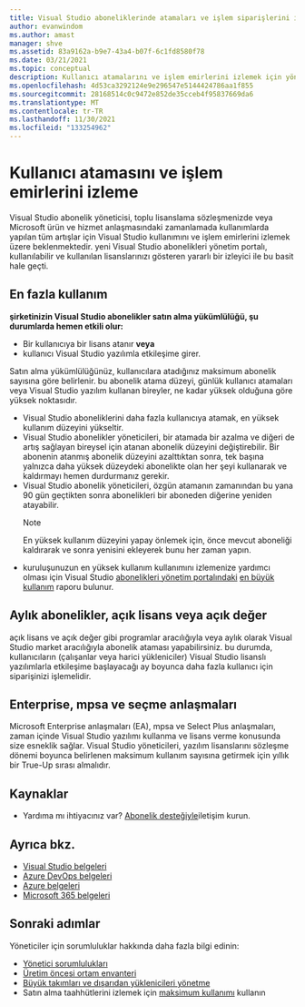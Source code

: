 ```yaml
---
title: Visual Studio aboneliklerinde atamaları ve işlem siparişlerini izleme | Visual Studio marketi
author: evanwindom
ms.author: amast
manager: shve
ms.assetid: 83a9162a-b9e7-43a4-b07f-6c1fd8580f78
ms.date: 03/21/2021
ms.topic: conceptual
description: Kullanıcı atamalarını ve işlem emirlerini izlemek için yöneticilerin sorumluluğunu öğrenin.
ms.openlocfilehash: 4d53ca3292124e9e296547e5144424786aa1f855
ms.sourcegitcommit: 28168514c0c9472e852de35cceb4f95837669da6
ms.translationtype: MT
ms.contentlocale: tr-TR
ms.lasthandoff: 11/30/2021
ms.locfileid: "133254962"
---
```

# <a name="track-user-assignment-and-process-orders"></a>Kullanıcı atamasını ve işlem emirlerini izleme
Visual Studio abonelik yöneticisi, toplu lisanslama sözleşmenizde veya Microsoft ürün ve hizmet anlaşmasındaki zamanlamada kullanımlarda yapılan tüm artışlar için Visual Studio kullanımını ve işlem emirlerini izlemek üzere beklenmektedir. yeni Visual Studio abonelikleri yönetim portalı, kullanılabilir ve kullanılan lisanslarınızı gösteren yararlı bir izleyici ile bu basit hale geçti.

## <a name="maximum-usage"></a>En fazla kullanım
**şirketinizin Visual Studio abonelikler satın alma yükümlülüğü, şu durumlarda hemen etkili olur:**
- Bir kullanıcıya bir lisans atanır **veya**
- kullanıcı Visual Studio yazılımla etkileşime girer.

Satın alma yükümlülüğünüz, kullanıcılara atadığınız maksimum abonelik sayısına göre belirlenir. bu abonelik atama düzeyi, günlük kullanıcı atamaları veya Visual Studio yazılım kullanan bireyler, ne kadar yüksek olduğuna göre yüksek noktasıdır.

- Visual Studio aboneliklerini daha fazla kullanıcıya atamak, en yüksek kullanım düzeyini yükseltir.  
- Visual Studio abonelikler yöneticileri, bir atamada bir azalma ve diğeri de artış sağlayan bireysel için atanan abonelik düzeyini değiştirebilir. Bir abonenin atanmış abonelik düzeyini azalttıktan sonra, tek başına yalnızca daha yüksek düzeydeki abonelikte olan her şeyi kullanarak ve kaldırmayı hemen durdurmanız gerekir. 
- Visual Studio abonelik yöneticileri, özgün atamanın zamanından bu yana 90 gün geçtikten sonra abonelikleri bir aboneden diğerine yeniden atayabilir. 
    > [!NOTE]
    > En yüksek kullanım düzeyini yapay önlemek için, önce mevcut aboneliği kaldırarak ve sonra yenisini ekleyerek bunu her zaman yapın. 
- kuruluşunuzun en yüksek kullanım kullanımını izlemenize yardımcı olması için Visual Studio [abonelikleri yönetim portalındaki](https://manage.visualstudio.com) [en büyük kullanım](maximum-usage.md) raporu bulunur. 

## <a name="monthly-subscriptions-open-license-or-open-value"></a>Aylık abonelikler, açık lisans veya açık değer
açık lisans ve açık değer gibi programlar aracılığıyla veya aylık olarak Visual Studio market aracılığıyla abonelik ataması yapabilirsiniz. bu durumda, kullanıcıların (çalışanlar veya harici yükleniciler) Visual Studio lisanslı yazılımlarla etkileşime başlayacağı ay boyunca daha fazla kullanıcı için siparişinizi işlemelidir.

## <a name="enterprise-mpsa-and-select-agreements"></a>Enterprise, mpsa ve seçme anlaşmaları
Microsoft Enterprise anlaşmaları (EA), mpsa ve Select Plus anlaşmaları, zaman içinde Visual Studio yazılımı kullanma ve lisans verme konusunda size esneklik sağlar. Visual Studio yöneticileri, yazılım lisanslarını sözleşme dönemi boyunca belirlenen maksimum kullanım sayısına getirmek için yıllık bir True-Up sırası almalıdır.

## <a name="resources"></a>Kaynaklar
- Yardıma mı ihtiyacınız var?  [Abonelik desteğiyle](https://aka.ms/vsadminhelp)iletişim kurun.

## <a name="see-also"></a>Ayrıca bkz.
- [Visual Studio belgeleri](/visualstudio/)
- [Azure DevOps belgeleri](/azure/devops/)
- [Azure belgeleri](/azure/)
- [Microsoft 365 belgeleri](/microsoft-365/)

## <a name="next-steps"></a>Sonraki adımlar
Yöneticiler için sorumluluklar hakkında daha fazla bilgi edinin:
- [Yönetici sorumlulukları](admin-responsibilities.md)
- [Üretim öncesi ortam envanteri](admin-inventory.md)
- [Büyük takımları ve dışarıdan yüklenicileri yönetme](manage-teams.md)
- Satın alma taahhütlerini izlemek için [maksimum kullanımı](maximum-usage.md) kullanın